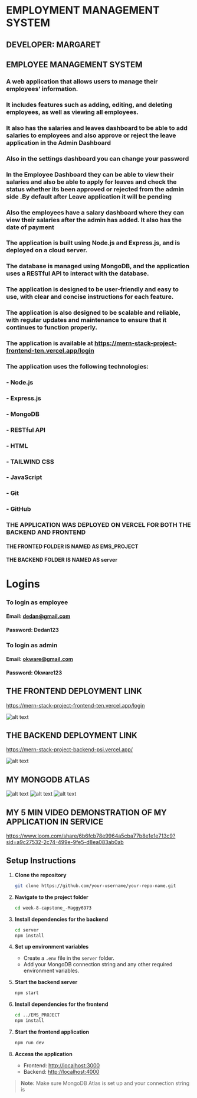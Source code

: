 # EMPLOYMENT MANAGEMENT SYSTEM
## DEVELOPER: MARGARET 

## EMPLOYEE MANAGEMENT SYSTEM
### A web application that allows users to manage their employees' information.
### It includes features such as adding, editing, and deleting employees, as well as viewing all employees.
### It also has the salaries and leaves dashboard to be able to add salaries to employees and also approve or reject the leave application in the Admin Dashboard
### Also in the settings dashboard you can change your password
### In the Employee Dashboard they can be able to view their salaries and also be able to apply for leaves and check the status   whether its been approved or rejected from the admin side .By default after Leave application it will be pending
### Also the employees have a salary dashboard where they can view their salaries after the admin has added. It also has the date of payment
### The application is built using Node.js and Express.js, and is deployed on a cloud server.
### The database is managed using MongoDB, and the application uses a RESTful API to interact with the database.
### The application is designed to be user-friendly and easy to use, with clear and concise instructions for each feature.
### The application is also designed to be scalable and reliable, with regular updates and maintenance to ensure that it continues to function properly.
### The application is available at https://mern-stack-project-frontend-ten.vercel.app/login
### The application uses the following technologies:
### - Node.js
### - Express.js
### - MongoDB
### - RESTful API
### - HTML
### - TAILWIND CSS
### - JavaScript
### - Git
### - GitHub

### THE APPLICATION WAS DEPLOYED ON VERCEL FOR BOTH THE BACKEND AND FRONTEND
  #### THE FRONTED FOLDER IS NAMED AS EMS_PROJECT
  #### THE BACKEND FOLDER IS NAMED AS server

# Logins
### To login as employee
#### Email: dedan@gmail.com
#### Password: Dedan123

### To login as admin
#### Email: okware@gmail.com
#### Password: Okware123

## THE FRONTEND DEPLOYMENT LINK
https://mern-stack-project-frontend-ten.vercel.app/login 

![alt text](image.png)

## THE BACKEND DEPLOYMENT LINK
https://mern-stack-project-backend-psi.vercel.app/

![alt text](image-1.png)

## MY MONGODB ATLAS 
![alt text](image-2.png)
![alt text](image-3.png)
![alt text](image-4.png)

## MY 5 MIN VIDEO DEMONSTRATION OF MY APPLICATION IN SERVICE 
https://www.loom.com/share/6b6fcb78e9964a5cba77b8e1e1e713c9?sid=a9c27532-2c74-499e-9fe5-d8ea083ab0ab

## Setup Instructions

1. **Clone the repository**
   ```bash
   git clone https://github.com/your-username/your-repo-name.git
   ```

2. **Navigate to the project folder**
   ```bash
   cd week-8-capstone_-Maggy6973
   ```

3. **Install dependencies for the backend**
   ```bash
   cd server
   npm install
   ```

4. **Set up environment variables**
   - Create a `.env` file in the `server` folder.
   - Add your MongoDB connection string and any other required environment variables.

5. **Start the backend server**
   ```bash
   npm start
   ```

6. **Install dependencies for the frontend**
   ```bash
   cd ../EMS_PROJECT
   npm install
   ```

7. **Start the frontend application**
   ```bash
   npm run dev
   ```

8. **Access the application**
   - Frontend: [http://localhost:3000](http://localhost:3000)
   - Backend: [http://localhost:4000](http://localhost:4000)

> **Note:** Make sure MongoDB Atlas is set up and your connection string is
